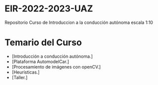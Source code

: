 # EIR-2022-2023-UAZ
Repositorio Curso de Introduccion a la conducción autónoma escala 1:10


# Temario del Curso
 - [Introducción a conducción autónoma.]
 - [Plataforma AutomodelCar.]
 - [Procesamiento de imágenes con openCV.]
 - [Heurísticas.]
 - [Taller.]

